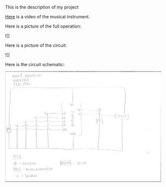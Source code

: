This is the description of my project

[Here](url) is a video of the musical instrument. 

Here is a picture of the full operation:

![]

Here is a picture of the circuit:

![]

Here is the circuit schematic:

![](circuitSchematic.png)
